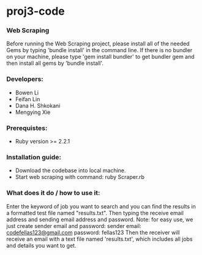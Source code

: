# proj3-code
### Web Scraping
Before running the Web Scraping project, please install all of the needed Gems by typing 'bundle install' in the command line. If there is no bundler on your machine, please type 'gem install bundler' to get bundler gem and then install all gems by 'bundle install'.

### Developers:
* Bowen Li
* Feifan Lin
* Dana H. Shkokani
* Mengying Xie
  

### Prerequistes:
* Ruby version >= 2.2.1

### Installation guide:
* Download the codebase into local machine.
* Start web scraping with command: ruby Scraper.rb



### What does it do / how to use it:
Enter the keyword of job you want to search and you can find the results in a formatted test file named "results.txt". Then typing the receive email address and sending email address and password. Note: for easy use, we just create sender email and password:
	sender email: codefellas123@gmail.com
	password: fellas123
Then the receiver will receive an email with a text file named 'results.txt', which includes all jobs and details you want to get.
    


